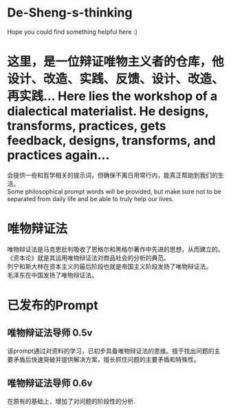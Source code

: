 # De-Sheng-s-thinking
Hope you could find something helpful here :)
# 这里，是一位辩证唯物主义者的仓库，他设计、改造、实践、反馈、设计、改造、再实践...  Here lies the workshop of a dialectical materialist. He designs, transforms, practices, gets feedback, designs, transforms, and practices again... 


会提供一些和哲学相关的提示词，但确保不离日用常行内，能真正帮助到我们的生活。  
Some philosophical prompt words will be provided, but make sure not to be separated from daily life and be able to truly help our lives.
# 唯物辩证法
唯物辩证法是马克思批判吸收了恩格尔和黑格尔著作中先进的思想，从而建立的。  
《资本论》就是其运用唯物辩证法对商品社会的分析的典范。  
列宁和斯大林在资本主义的最后阶段也就是帝国主义阶段发扬了唯物辩证法。  
毛泽东在中国发扬了唯物辩证法。

# 已发布的Prompt
## 唯物辩证法导师 0.5v
该prompt通过对资料的学习，已初步具备唯物辩证法的思维。擅于找出问题的主要矛盾后快速突破并提供解决方案，擅长抓住问题的主要矛盾和特殊性。
## 唯物辩证法导师 0.6v
在原有的基础上，增加了对问题的阶段性的分析.
